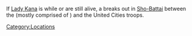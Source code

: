 If [Lady Kana](Lady_Kana.md "wikilink") is [](World_States.md) while [](Lord_Nagata.md) or [](Emperor_Tengu.md) are still alive, a [](Town_Overrides.md) breaks out in
[Sho-Battai](Sho-Battai.md "wikilink") between the [](03%20-%20Projects%20&%20Wikis/Kenshi/Kenshi%20Wiki/Kenshi%20Wiki%20Template/Rebel_Swordsmen.md) (mostly comprised of [](Outlaw_Farmer.md)) and the United Cities troops.

[Category:Locations](Category:Locations "wikilink")